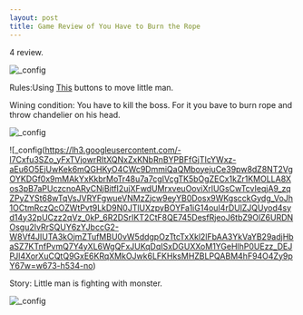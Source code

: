 ```yaml
---
layout: post
title: Game Review of You Have to Burn the Rope
---
```

4 review.

![_config](https://lh3.googleusercontent.com/MhPX68mliE5NG4OExjNIDFpw7I7orJkReomc_VThRI3g9DuNrRZInSDPNmoe3xL0SilMYb0EoJx6Kk0miBiS-yeWvvwM-82dz_AJ_f7Y00E9Zzx7J91yPYcd6_sHKao7N4rP-0b0ZmrkSbC9ia7umK8SNz9S-mchffukc8UuU3H0xsHEkUjFvVlI5LDJMLivh5YlqqzK8OcuYUvoNd4fhfWSamzTtf101d-K__ejAXiNqcZCAxX_vnpIL5AH3hn43hQxylAdb2ifvgzRnJS3XjV2aTwIsd0noBedRXoS4lVVunGmLt94neu03AmAcQaITCmuiZLIVbYng81q8bIe43wPgwkjDkNwtOU9TDT6Z7mz4btPwb2cFXJU7pDowBOZPzhWOGaFJNZ3GFkDXJhs4m2ZHvO4_3uSUFWfzxnY4z0aMiUBs1u9takKvlI2WZGdOMkPz7SuwQnz3ZI2nfegw4yxLdYr8scY1u8UPneifKP07QQRhGjp0I4P1QqNWtt3sNu3JYDf6pIuJE4aOiTV3uYggGmJr7RtZqfA5-_-cii3_-thsvYT_nIv81mUvBBztI3zHk83i7PkWAPs-SDO8PYfVESrqw=w703-h510-no)



Rules:Using [This](http://suprema63.ru/msdr/portal/testing/image.do?blobId=372312274) buttons to move little man.



Wining condition: You have to kill the boss. For it you bave to burn rope and throw chandelier on his head.



![_config](https://lh3.googleusercontent.com/5ae7n1MuzRTimejzIUbB6H0Uw5xQ6M0rtrk641vwvlmwKqsj2ZdalZiJSBJVleG0nA7xEE-lYzQ4x1XRXH6jcReRgyu0M6fmRsUl0KlZyteIrlySUKII1o68jwnjV6Hrii3zb6duP5C2Bl9Q3ZWXWT_P1T1zpjZ40mxDpNJng-FR4RmuExG_NPMDWfFgXvIqPtPWrrdl5uzHhMhDeX46dtMG323fbHUwobg8w9bOuXDZBArNKY_q7EjNUfVWKX2SoK5ov8xqv8V3P3WLxXNqiDwXGueJ2NhveKwWh-3m24ZEoMZuS91uGuY6SxbVfdEkD8-pSvNxFYExFVs_7KzRj1whNxf0AS9RRZlq_pjxG1ePPotfggkOHmU0Gciw_cuYxwBPKWUl1TSgpuW6zFcRIZlSt8wjigJRugbzweJwcD7RFM_R8lITIje9unc3dl7Uhx-r-E_tiklIdLep-3HNB2hgLviJNIgMgmQ-E6dqvijeoV78IuTgX32pVxOkKSq0mcZv03iJs1YvVDUHb9TyVvMg960L0ogiy4TGSE-EiZqrDH_AIaT3FIBw4Ce22h3gH52or4I-nQAdhFJ2eNuAysihY_h0Mg=w711-h552-no)





![_config(https://lh3.googleusercontent.com/-l7Cxfu3SZo_yFxTVjowrRItXQNxZxKNbRnBYPBFfGjTIcYWxz-aEu6O5EjUwKek6mQGHKyO4CWc9DmmiQaQMboyejuCe39pw8dZ8NT2VgOYKDGf0x9mMAkYxKkbrMoTr48u7a7cgIVcgTK5bOgZECx1kZr1KMOLLA8Xos3pB7aPUczcnoARyCNjBitfI2ujXFwdUMrxveuOoviXrlUGsCwTcvIeqjA9_zqZPyZYSt68wTqVsJVRYFgwueVNMzZjcw9eyYB0Dosx9WKgscckGydg_VoJh1OCtmRczQcOZWtPvt9LkD9N0JTlUXzpyBOYFa1iG14ouI4rDUlZJQUyod4syd14y32pUCzz2qVz_0kP_6R2DSrIKT2CtF8QE745DesfRjeoJ6tbZ9OlZ6URDNOsgu2IvRrSQUY6zYJbccG2-W8Vf4JIUTA3kOjmZTufMBU0vW5ddgpOzTtcTxXkl2lFbAA3YkVaYB29adjHbaSZ7KTnfPvmQ7Y4yXL6WgQFxJUKqDqISxDGUXXoM1YGeHlhP0UEzz_DEJPJl4XorXuCQtQ9GxE6KRqXMkOJwk6LFKHksMHZBLPQABM4hF94O4Zy9pY67w=w673-h534-no)




Story: Little man is fighting with monster.




![_config](https://lh3.googleusercontent.com/LiH1lsWSZDCRhTReR2zrqFoBDO8DKHkTUaTilWOlplvgjrih3CCR0IkJu1W5sO1DBSFKMOWLHPBpOnocl_szXifOF4tDVyRIu1n7WStaYyHo9UtKlAW0JQt8853_Qiq1-cAlBSNuN96jJ8JLtNBTeiQ79b2a3ncTLdsa4qqBGHZ70qQtWdxS8_SFS9z84DWaytGeL78yXmytWttLOiuS-yofblNUt-b2vsOwaQLlCDvIVnmC-LDPc5aYMBlUVXCkdFPUUBEcSScCmrMXftp27AOZxXIVFSKrQktOAiM0rxGRhFngyxS09j85ZRcB-X52Uc65Pl-I5y-8yAG_hmvFv7ZXVraccunHokZiD_R4353fLPK1lAA9Mwwr9bplhmNxN2W98oA1YSPILD831CvJNAuuqhbc3DXNIjiPKkuksq2bj5I06-PZwUsR6hwKO7a06buuNPIGTDJV0KQtiDPNsa5A_z5xeymyOruz_md818ksL6SyiPVbKFN0JpMSXP_gsaSwweE4W_YdhrdRAynqGOkcH9PV1IyAFgWQf8qoynLCFpf86fz_3LYKDPXONdkA6mRhZHgdmtmy2q8l2OojftjksnXQUw=w709-h542-no)

